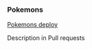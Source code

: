 ### Pokemons

[Pokemons deploy](https://nvalkovich-pokemons.netlify.app/)

Description in Pull requests

